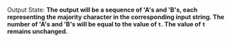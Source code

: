 Output State: **The output will be a sequence of 'A's and 'B's, each representing the majority character in the corresponding input string. The number of 'A's and 'B's will be equal to the value of `t`. The value of `t` remains unchanged.**